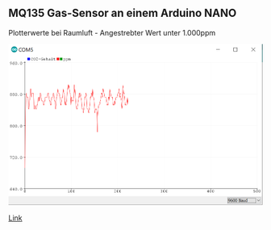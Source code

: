 ## MQ135 Gas-Sensor an einem Arduino NANO

Plotterwerte bei Raumluft - Angestrebter Wert unter 1.000ppm

![image](https://github.com/frankyhub/png/blob/master/MQ135_Plotter.png)

[Link](http://raumluft.linux47.webhome.at/natuerliche-mechanische-lueftung/co2-als-lueftungsindikator/)
